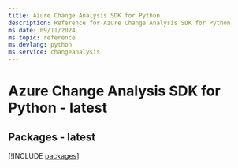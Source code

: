 ```yaml
---
title: Azure Change Analysis SDK for Python
description: Reference for Azure Change Analysis SDK for Python
ms.date: 09/11/2024
ms.topic: reference
ms.devlang: python
ms.service: changeanalysis
---
```

# Azure Change Analysis SDK for Python - latest
## Packages - latest
[!INCLUDE [packages](change-analysis-index.md)]